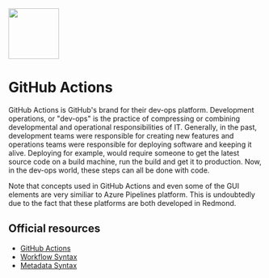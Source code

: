 <img class="logo" src="https://user-images.githubusercontent.com/29161635/97246503-e4da9280-17d3-11eb-82b1-923cc13d2fd2.png" width="100px" height="100px">

# GitHub Actions

GitHub Actions is GitHub's brand for their dev-ops platform. Development operations, or "dev-ops" is the practice of compressing or combining developmental and operational responsibilities of IT. Generally, in the past, development teams were responsible for creating new features and operations teams were responsible for deploying software and keeping it alive.  Deploying for example, would require someone to get the latest source code on a build machine, run the build and get it to production.  Now, in the dev-ops world, these steps can all be done with code.

Note that concepts used in GitHub Actions and even some of the GUI elements are very similiar to Azure Pipelines platform. This is  undoubtedly due to the fact that these platforms are both developed in Redmond.

## Official resources

- [GitHub Actions](https://docs.github.com/en/free-pro-team@latest/actions)
- [Workflow Syntax](https://docs.github.com/en/free-pro-team@latest/actions/reference/workflow-syntax-for-github-actions)
- [Metadata Syntax](https://docs.github.com/en/free-pro-team@latest/actions/creating-actions/metadata-syntax-for-github-actions)
